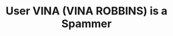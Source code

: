 ---
title: 'User VINA (VINA ROBBINS) is a Spammer'
redirect_to:
  - 'https://discuss.pencil2d.org/t/user-vina-vina-robbins-is-a-spammer/1127'
---